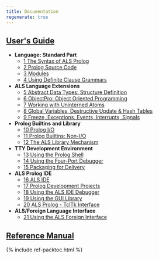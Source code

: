 ```yaml
---
title: Documentation
regenerate: true
---
```


## [User's Guide](guide/)

- **Language: Standard Part**
  - [1 The Syntax of ALS Prolog](guide/1-The-Syntax-of-ALS-Prolog.html)
  - [2 Prolog Source Code](guide/2-Prolog-Source-Code.html)
  - [3 Modules](guide/3-Modules.html)
  - [4 Using Definite Clause Grammars](guide/4-Using-Definite-Clause-Grammars.html)
- **ALS Language Extensions**
  - [5 Abstract Data Types: Structure Definition](guide/5-Abstract-Data-Types-Structure-Definition.html)
  - [6 ObjectPro: Object Oriented Programming](guide/6-ObjectPro-Object-Oriented-Programming.html)
  - [7 Working with Uninterned Atoms](guide/7-Working-with-Uninterned-Atoms.html)
  - [8 Global Variables, Destructive Update & Hash Tables](guide/8-Global-Variables,-Destructive-Update-&-Hash-Tables.html)
  - [9 Freeze, Exceptions, Events, Interrupts, Signals](guide/9-Freeze,-Exceptions,-Events,-Interrupts,-Signals.html)
- **Prolog Builtins and Library**
  - [10 Prolog I/O](guide/10-Prolog-I-O.html)
  - [11 Prolog Builtins: Non-I/O](guide/11-Prolog-Builtins-Non-I-O.html)
  - [12 The ALS Library Mechanism](guide/12-The-ALS-Library-Mechanism.html)
- **TTY Development Environment**
  - [13 Using the Prolog Shell](guide/13-Using-the-Prolog-Shell.html)
  - [14 Using the Four-Port Debugger](guide/14-Using-the-Four-Port-Debugger.html)
  - [15 Packaging for Delivery](guide/15-Packaging-for-Delivery.html)
- **ALS Prolog IDE**
  - [16 ALS IDE](guide/16-ALS-IDE.html)
  - [17 Prolog Development Projects](guide/17-Prolog-Development-Projects.html)
  - [18 Using the ALS IDE Debugger](guide/18-Using-the-ALS-IDE-Debugger.html)
  - [19 Using the GUI Library](guide/19-Using-the-GUI-Library.html)
  - [20 ALS Prolog - TclTk Interface](guide/20-ALS-Prolog---TclTk-Interface.html)
- **ALS/Foreign Language Interface**
  - [21 Using the ALS Foreign Interface](guide/21-Using-the-ALS-Foreign-Interface.html)

## [Reference Manual](ref/)

{% include ref-packtoc.html %}
